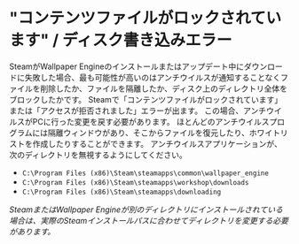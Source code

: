 # "コンテンツファイルがロックされています" / ディスク書き込みエラー

SteamがWallpaper Engineのインストールまたはアップデート中にダウンロードに失敗した場合、最も可能性が高いのはアンチウイルスが通知することなくファイルを削除したか、ファイルを隔離したか、ディスク上のディレクトリ全体をブロックしたかです。 Steamで「コンテンツファイルがロックされています」または「アクセスが拒否されました」エラーが出ます。 この場合、アンチウイルスがPCに行った変更を戻す必要があります。 ほとんどのアンチウイルスプログラムには隔離ウィンドウがあり、そこからファイルを復元したり、ホワイトリストを作成したりすることができます。 アンチウイルスアプリケーションが、次のディレクトリを無視するようにしてください。

* `C:\Program Files (x86)\Steam\steamapps\common\wallpaper_engine`
* `C:\Program Files (x86)\Steam\steamapps\workshop\downloads`
* `C:\Program Files (x86)\Steam\steamapps\downloading`

*SteamまたはWallpaper Engineが別のディレクトリにインストールされている場合は、実際のSteamインストールパスに合わせてディレクトリを変更する必要があります。*
